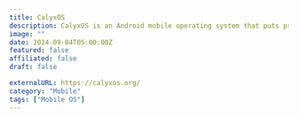 ```yaml
---
title: CalyxOS
description: CalyxOS is an Android mobile operating system that puts privacy and security into the hands of everyday users.
image: ""
date: 2024-09-04T05:00:00Z
featured: false
affiliated: false
draft: false

externalURL: https://calyxos.org/
category: "Mobile"
tags: ["Mobile OS"]
---
```

